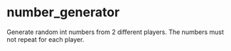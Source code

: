 # number_generator

Generate random int numbers from 2 different players. The numbers must not repeat for each player.
